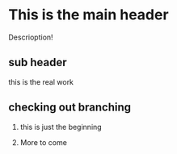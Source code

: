 # This is the main header

Descrioption!

## sub header

this is the real work

## checking out branching

1. this is just the beginning

2. More to come
